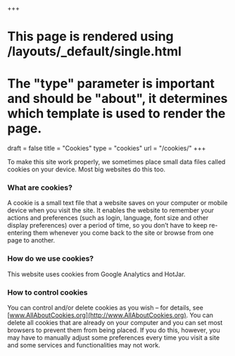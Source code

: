 +++
# This page is rendered using /layouts/_default/single.html
# The "type" parameter is important and should be "about", it determines which template is used to render the page.
draft	= false
title	= "Cookies"
type	= "cookies"
url		= "/cookies/"
+++
<p>To make this site work properly, we sometimes place small data files called cookies on your device. Most big websites do this too.</p>

### What are cookies?

A cookie is a small text file that a website saves on your computer or mobile device when you visit the site. It enables the website to remember your actions and preferences (such as login, language, font size and other display preferences) over a period of time, so you don’t have to keep re-entering them whenever you come back to the site or browse from one page to another.

### How do we use cookies?

This website uses cookies from Google Analytics and HotJar.

### How to control cookies

You can control and/or delete cookies as you wish – for details, see [www.AllAboutCookies.org](http://www.AllAboutCookies.org). You can delete all cookies that are already on your computer and you can set most browsers to prevent them from being placed. If you do this, however, you may have to manually adjust some preferences every time you visit a site and some services and functionalities may not work.